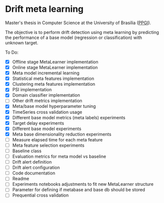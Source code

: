 # Drift meta learning

Master's thesis in Computer Science at the University of Brasília ([PPGI](http://ppgi.unb.br)).

The objective is to perform drift detection using meta learning by predicting the performance of a base model (regression or classification) with unknown target.

To Do:


- [x] Offline stage MetaLearner implementation
- [x] Online stage MetaLearner implementation
- [x] Meta model incremental learning
- [x] Statistical meta features implementation
- [x] Clustering meta features implementation
- [x] PSI implementation
- [x] Domain classifier implementation
- [ ] Other drift metrics implementation
- [x] Meta/base model hyperparameter tuning
- [x] TimeSeries cross validation usage
- [x] Different base model metrics (meta labels) experiments
- [x] Target delay experiments
- [x] Different base model experiments
- [x] Meta base dimensionality reduction experiments
- [ ] Measure elapsed time for each meta feature
- [ ] Meta feature selection experiments
- [ ] Baseline class
- [ ] Evaluation metrics for meta model vs baseline
- [ ] Drift alert definition
- [ ] Drift alert configuration
- [ ] Code documentation
- [ ] Readme
- [ ] Experiments notebooks adjustments to fit new MetaLearner structure
- [ ] Parameter for defining if metabase and base db should be stored
- [ ] Prequential cross validation